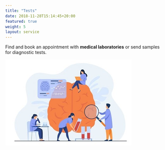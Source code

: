 ```yaml
---
title: "Tests"
date: 2018-11-28T15:14:45+20:00 
featured: true
weight: 5
layout: service
---
```


Find and book an appointment with **medical laboratories** or send samples for diagnostic tests.

![Medical Tests](/images/illustrations/tests.jpg)
 






